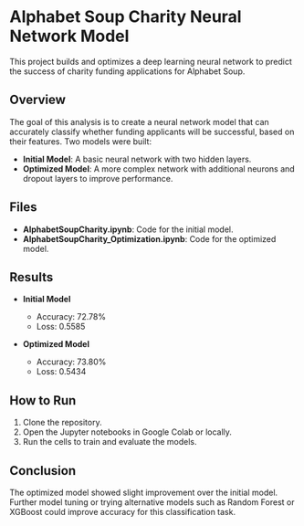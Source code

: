 # Alphabet Soup Charity Neural Network Model

This project builds and optimizes a deep learning neural network to predict the success of charity funding applications for Alphabet Soup.

## Overview

The goal of this analysis is to create a neural network model that can accurately classify whether funding applicants will be successful, based on their features. Two models were built:
- **Initial Model**: A basic neural network with two hidden layers.
- **Optimized Model**: A more complex network with additional neurons and dropout layers to improve performance.

## Files

- **AlphabetSoupCharity.ipynb**: Code for the initial model.
- **AlphabetSoupCharity_Optimization.ipynb**: Code for the optimized model.
  
## Results

- **Initial Model**
  - Accuracy: 72.78%
  - Loss: 0.5585

- **Optimized Model**
  - Accuracy: 73.80%
  - Loss: 0.5434

## How to Run

1. Clone the repository.
2. Open the Jupyter notebooks in Google Colab or locally.
3. Run the cells to train and evaluate the models.

## Conclusion

The optimized model showed slight improvement over the initial model. Further model tuning or trying alternative models such as Random Forest or XGBoost could improve accuracy for this classification task.
